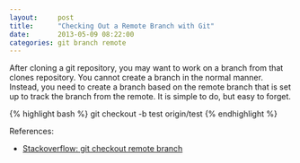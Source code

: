 ```yaml
---
layout:     post
title:      "Checking Out a Remote Branch with Git"
date:       2013-05-09 08:22:00
categories: git branch remote
---
```


After cloning a git repository, you may want to work on a branch from that clones repository. You cannot create a branch in the normal manner. Instead, you need to create a branch based on the remote branch that is set up to track the branch from the remote. It is simple to do, but easy to forget.

{% highlight bash %}
git checkout -b test origin/test
{% endhighlight %}

References:

* [Stackoverflow: git checkout remote branch](http://stackoverflow.com/questions/1783405/git-checkout-remote-branch)
